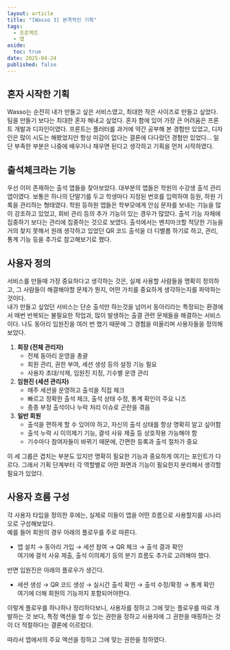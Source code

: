 ```yaml
---
layout: article
title: "[Wasso 3] 본격적인 기획"
tags:
  - 프로젝트
  - 앱
aside:
  toc: true
date: 2025-04-24
published: false
---
```




## 혼자 시작한 기획  
Wasso는 순전히 내가 만들고 싶은 서비스였고, 최대한 작은 사이즈로 만들고 싶었다. 팀을 만들기 보다는 최대한 혼자 해내고 싶었다. 혼자 함에 있어 가장 큰 어려움은 프론트 개발과 디자인이였다. 프론트는 플러터를 과거에 약간 공부해 본 경험만 있었고, 디자인은 많이 시도는 해봤었지만 항상 미감이 없다는 결론에 다다랐던 경험만 있었다... 일단 부족한 부분은 나중에 배우거나 채우면 된다고 생각하고 기획을 먼저 시작하였다.   


## 출석체크라는 기능  
우선 이미 존재하는 출석 앱들을 찾아보았다. 대부분의 앱들은 학원의 수강생 출석 관리 앱이였다. 보통은 하나의 단말기를 두고 학생마다 지정된 번호를 입력하여 등원, 하원 기록을 관리하는 형태였다. 학원 등하원 앱들은 학부모에게 안심 문자를 보내는 기능을 많이 강조하고 있었고, 회비 관리 등의 추가 기능이 있는 경우가 많았다. 출석 기능 자체에 집중하기 보다는 관리에 집중하는 것으로 보였다. 출석에서는 벤치마크할 적당한 기능을 거의 찾지 못해서 원래 생각하고 있었던 QR 코드 출석을 더 디벨롭 하기로 하고, 관리, 통계 기능 등을 추가로 참고해보기로 했다.


## 사용자 정의
서비스를 만들때 가장 중요하다고 생각하는 것은, 실제 사용할 사람들을 명확히 정의하고, 그 사람들이 해결해야할 문제가 뭔지, 어떤 가치를 중요하게 생각하는지를 파악하는 것이다.   
내가 만들고 싶었던 서비스는 단순 출석만 하는것을 넘어서 동아리라는 특정되는 환경에서 매번 반복되는 불필요한 작업과, 많이 발생하는 출결 관련 문제들을 해결하는 서비스이다. 나도 동아리 임원진을 여러 번 했기 때문에 그 경험을 떠올리며 사용자들을 정의해보았다.
1. **회장 (전체 관리자)**  
    - 전체 동아리 운영을 총괄  
    - 회원 관리, 권한 부여, 세션 생성 등의 설정 기능 필요  
    - 사용자 초대/삭제, 임원진 지정, 기수별 운영 관리  
2. **임원진 (세션 관리자)**  
    - 매주 세션을 운영하고 출석을 직접 체크  
    - 빠르고 정확한 출석 체크, 출석 상태 수정, 통계 확인이 주요 니즈  
    - 종종 부정 출석이나 누락 처리 이슈로 곤란을 겪음  
3. **일반 회원**  
    - 출석을 편하게 할 수 있어야 하고, 자신의 출석 상태를 항상 명확히 알고 싶어함  
    - 출석 누락 시 이의제기 기능, 결석 사유 제출 등 상호작용 가능해야 함   
    - 기수마다 참여자들이 바뀌기 때문에, 간편한 등록과 출석 절차가 중요  

이 세 그룹은 겹치는 부분도 있지만 명확히 필요한 기능과 중요하게 여기는 포인트가 다르다. 그래서 기획 단계부터 각 역할별로 어떤 화면과 기능이 필요한지 분리해서 생각할 필요가 있었다.  

## 사용자 흐름 구성

각 사용자 타입을 정의한 후에는, 실제로 이들이 앱을 어떤 흐름으로 사용할지를 시나리오로 구성해보았다.  
예를 들어 회원의 경우 아래의 플로우를 주로 따른다.  
- 앱 설치 → 동아리 가입 → 세션 참여 → QR 체크 → 출석 결과 확인  
여기에 결석 사유 제출, 출석 이의제기 등의 분기 흐름도 추가로 고려해야 했다.  

반면 임원진은 아래의 플로우가 생긴다.  
- 세션 생성 → QR 코드 생성 → 실시간 출석 확인 → 출석 수정/확정 → 통계 확인  
여기에 더해 회원의 기능까지 포함되어야한다.   

이렇게 플로우를 하나하나 정리하다보니, 사용자를 정하고 그에 맞는 플로우를 따로 개발하는 것 보다, 특정 액션을 할 수 있는 권한을 정하고 사용자에 그 권한을 매핑하는 것이 더 적절하다는 결론에 이르렀다.  

따라서 앱에서의 주요 액션을 정하고 그에 맞는 권한을 정하였다.